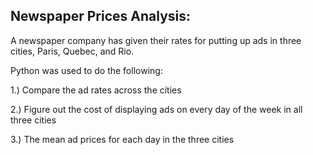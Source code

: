 ## Newspaper Prices Analysis: 

A newspaper company has given their rates for putting up ads in three cities, Paris, Quebec, and Rio.

Python was used to do the following:

1.) Compare the ad rates across the cities

2.) Figure out the cost of displaying ads on every day of the week in all three cities

3.) The mean ad prices for each day in the three cities
